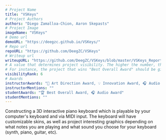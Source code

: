 ```yaml
---
# Project Name
title: "VSKeys"
# Project Authors
authors: "Diego Zamalloa-Chion, Aaron Skepasts"
# Project Image
imageName: "VSKeys"
# Demo url
demoURL: "https://deegzc.github.io/VSKeys/"
# Repo url
repoURL: "https://github.com/DeegZC/VSKeys"
# Writeup url
writeupURL: "https://github.com/DeegZC/VSKeys/blob/master/VSKeys_Report.pdf"
# A value that determines project visibility. The higher the number, the closer it will appear to the top
# For instance, the project that wins "Best Overall Award" should be given the highest visibilityRank
visibilityRank: 6
# Awards
instructorAwards: "🎨 Art Direction Award, 💡 Innovation Award, 🎧 Audio Award"
instructorMentions: ""
studentAwards: "🏆 Best Overall Award, 🎧 Audio Award"
studentMentions: ""
---
```

Constructing a 3D interactive piano keyboard which is playable by your computer's keyboard and via MIDI input. The keyboard will have customizable skins, as well as project interesting graphics depending on what notes you are playing and what sound you choose for your keyboard (synth, piano, guitar, etc).
